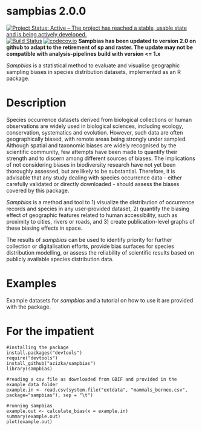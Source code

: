 # sampbias 2.0.0
[![Project Status: Active – The project has reached a stable, usable state and is being actively developed.](https://www.repostatus.org/badges/latest/active.svg)](https://www.repostatus.org/#active)
[![Build Status](https://travis-ci.org/azizka/sampbias.svg?branch=master)](https://travis-ci.org/azizka/sampbias)
[![codecov.io](https://codecov.io/github/azizka/sampbias/graphs/badge.svg?branch=master)](https://codecov.io/github/azizka/sampbias)
**Sampbias has been updated to version 2.0 on github to adapt to the retirement of sp and raster. The update may not be compatible with analysis-pipelines build with version <= 1.x**


*Sampbias* is a statistical method to evaluate and visualise geographic sampling biases in species distribution datasets, implemented as an R package.

# Description
Species occurrence datasets derived from biological collections or human observations are widely used in biological sciences, including ecology, conservation, systematics and evolution. However, such data are often geographically biased, with remote areas being strongly under sampled. Although spatial and taxonomic biases are widely recognised by the scientific community, few attempts have been made to quantify their strength and to discern among different sources of biases. The implications of not considering biases in biodiversity research have not yet been thoroughly assessed, but are likely to be substantial. Therefore, it is advisable that any study dealing with species occurrence data - either carefully validated or directly downloaded - should assess the biases covered by this package.     

*Sampbias* is a method and tool to 1) visualize the distribution of occurrence records and species in any user-provided dataset, 2) quantify the biasing effect of geographic features related to human accessibility, such as proximity to cities, rivers or roads, and 3) create publication-level graphs of these biasing effects in space.

The results of *sampbias* can be used to identify priority for further collection or digitalisation efforts, provide bias surfaces for species distribution modelling, or assess the reliability of scientific results based on publicly available species distribution data.

# Examples
Example datasets for *sampbias* and a tutorial on how to use it are provided with the package.

# For the impatient

```
#installing the package
install.packages("devtools")  
require("devtools")
install_github("azizka/sampbias")
library(sampbias)

#reading a csv file as downloaded from GBIF and provided in the example data folder
example.in <- read.csv(system.file("extdata", "mammals_borneo.csv",
package="sampbias"), sep = "\t")

#running sampbias
example.out <- calculate_bias(x = example.in)
summary(example.out)
plot(example.out)

```
